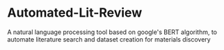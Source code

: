 # Automated-Lit-Review
A natural language processing tool based on google's BERT algorithm, to automate literature search and dataset creation for materials discovery
